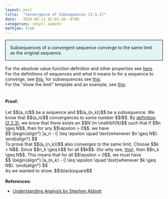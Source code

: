 ```yaml
---
layout: post
title:  "Convergence of Subsequences [2.5.2]"
date:   2024-06-11 01:01:36 -0700
categories: jekyll update
mathjax: true
---
```

<div style="background-color: #E3F4F4; padding: 15px 15px 15px 15px; border:1px solid black;">
  Subsequences of a convergent sequence converge to the same limit as the original sequence.
</div>
<br>
<!------------------------------------------------------------------------------------>
For the absolute value function definition and other properties see <a href="https://strncat.github.io/jekyll/update/2024/05/26/analysis-absolute-value-properties.html">here</a>.
<br>
For the definitions of sequences and what it means to for a sequence to converge, see <a href="https://strncat.github.io/jekyll/update/2024/05/21/analysis-seq-definitions.html">this</a>, for subsequences see <a href="https://strncat.github.io/jekyll/update/2024/02/10/analysis-seq-subsequences.html">this</a>.
<br>
For the "show the limit" template and an example, see <a href="https://strncat.github.io/jekyll/update/2024/05/12/analysis-seq-limit-template.html">this</a>.
<br> 
<br>
<!------------------------------------------------------------------------------------>
<h4><b>Proof:</b></h4>
Let $$(a_n)$$ be a sequence and $$(a_{n_k})$$ be a subsequence. We know that $$(a_n)$$ convergences to some number $$l$$. By <a href="https://strncat.github.io/jekyll/update/2024/05/21/analysis-seq-definitions.html">definition (2.2.3)</a>, we know that there exists an $$N \in \mathbf{N}$$ such that if $$n \geq N$$, then for any $$\epsilon > 0$$, we have
<div>
$$
\begin{align*}
|a_n - l| \leq \epsilon \quad \text{whenever $n \geq N$}.
\end{align*}
$$
</div>
To prove that $$(a_{n_k})$$ also converges to the same limit, Choose $$k > N$$. Since $$n_k \geq k$$ for all $$k$$. (for why see, <a href="https://strncat.github.io/jekyll/update/2024/05/21/analysis-seq-definitions.html">this</a>), then $$n_k \geq N$$. This means that for all $$\epsilon > 0$$, we must have 
<div>
$$
\begin{align*}
|a_{n_k} - l| \leq \epsilon \quad \text{whenever $k \geq N$}.
\end{align*}
$$
</div>
As we wanted to show.
$$\blacksquare$$
<br>
<br>
<!------------------------------------------------------------------------------------>
<b>References:</b>
<ul>
<li><a href="https://www.amazon.com/Understanding-Analysis-Undergraduate-Texts-Mathematics/dp/1493927116">Understanding Analysis by Stephen Abbott</a></li>
</ul>